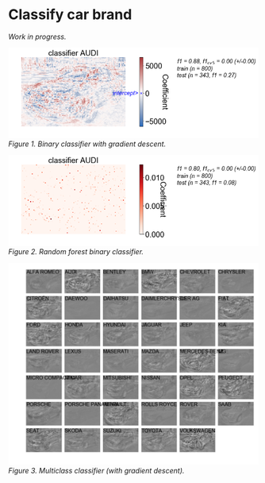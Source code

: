 # Classify car brand

_Work in progress._

![F1](./binary_classifier_with_gradient_descent.png)
_Figure 1. Binary classifier with gradient descent._

![F2](./random_forest.png)
_Figure 2. Random forest binary classifier._

![F3](./gradient_descent_multiclass.png)
_Figure 3. Multiclass classifier (with gradient descent)._
